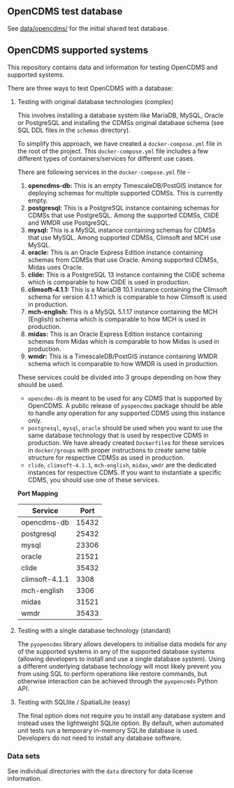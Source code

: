 ## OpenCDMS test database

See [data/opencdms/](https://github.com/opencdms/opencdms-test-data/tree/main/opencdms_test_data/data/opencdms) for the initial shared test database.

## OpenCDMS supported systems

This repository contains data and information for testing OpenCDMS and supported systems.

There are three ways to test OpenCDMS with a database:
1. Testing with original database technologies (complex)

   This involves installing a database system like MariaDB, MySQL, Oracle or PostgreSQL and installing the CDMSs original database schema (see SQL DDL files in the `schemas` directory). 

    To simplify this approach, we have created a `docker-compose.yml` file in the root of the project.
    This `docker-compose.yml` file includes a few different types of containers/services for different use cases.

   There are following services in the `docker-compose.yml` file -
   1. **opencdms-db:** This is an empty TimescaleDB/PostGIS instance for deploying schemas for multiple supported CDMSs. This is currently empty.
   2. **postgresql:** This is a PostgreSQL instance containing schemas for CDMSs that use PostgreSQL. Among the supported CDMSs, CliDE and WMDR use
   PostgreSQL. 
   3. **mysql:** This is a MySQL instance containing schemas for CDMSs that use MySQL. Among supported CDMSs, Climsoft and MCH use MySQL.
   4. **oracle:** This is an Oracle Express Edition instance containing schemas from CDMSs that use Oracle. Among supported CDMSs, Midas uses Oracle.
   5. **clide:** This is a PostgreSQL 13 instance containing the CliDE schema which is comparable to how CliDE is used in production.
   6. **climsoft-4.1.1:** This is a MariaDB 10.1 instance containing the Climsoft schema for version 4.1.1 which is comparable to how Climsoft is used in production.
   7. **mch-english:** This is a MySQL 5.1.17 instance containing the MCH (English) schema which is comparable to how MCH is used in production.
   8. **midas:** This is an Oracle Express Edition instance containing schemas from Midas which is comparable to how Midas is used in production.
   9. **wmdr:** This is a TimescaleDB/PostGIS instance containing WMDR schema which is comparable to how WMDR is used in production.

   These services could be divided into 3 groups depending on how they should be used. 
   - `opencdms-db` is meant to be used for any CDMS that is supported by OpenCDMS. A public release of `pyopencdms` package should be able to handle any operation for any supported CDMS using this instance only.
   - `postgresql`, `mysql`, `oracle` should be used when you want to use the same database technology
   that is used by respective CDMS in production. We have already created `Dockerfile`s for these services in `docker/groups` with proper instructions to create same table structure for respective CDMSs as used in production.
   - `clide`, `climsoft-4.1.1`, `mch-english`, `midas`, `wmdr` are the dedicated instances for respective CDMS. If you want to instantiate a specific CDMS, you should use one of these services.
   
   **Port Mapping**
   
   | Service | Port |
   |---------|------|
   | opencdms-db | 15432 |
   | postgresql | 25432 |
   | mysql | 23306 |
   | oracle | 21521 |
   | clide | 35432 |
   | climsoft-4.1.1 | 3308 |
   | mch-english | 3306 |
   | midas | 31521 |
   | wmdr | 35433 |
   

2. Testing with a single database technology (standard)

    The `pyopencdms` library allows developers to initialise data models for any of the supported systems in any of the supported database systems (allowing developers to install and use a single database system). Using a different underlying database technology will most likely prevent you from using SQL to perform operations like restore commands, but otherwise interaction can be achieved through the `pyopencmds` Python API.

3. Testing with SQLlite / SpatialLite (easy)

    The final option does not require you to install any database system and instead uses the lightweight SQLite option. By default, when automated unit tests run a temporary in-memory SQLite database is used. Developers do not need to install any database software.


### Data sets

See individual directories with the `data` directory for data license information.
